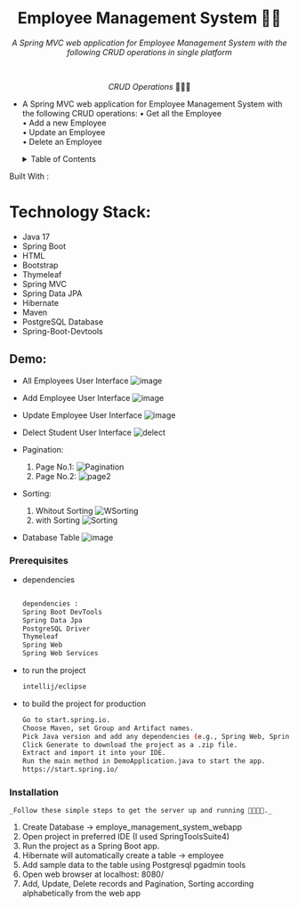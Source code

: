 <h1 align="center">Employee Management System 🧮🚀</h1>
<p align="center"><i>A Spring MVC web application for Employee Management System with the following CRUD operations in single platform</i></p>
<br>

<p align="center"><i>CRUD Operations</i> 👨🏽‍💻 
  <br>

* A Spring MVC web application for Employee Management System with the following CRUD operations:
  •	Get all the Employee
    <br>
  •	Add a new Employee
    <br>
  •	Update an Employee
    <br>
  •	Delete an Employee
    <br>

  <!-- TABLE OF CONTENTS -->
  <details>
  <summary>Table of Contents</summary>
  <ol>
    <li>
      <a href="#about-the-project">About The Project</a>
      <ul>
        <li><a href="#built-with">Built With</a></li>
      </ul>
    </li>
    <li>
      <a href="#getting-started">Getting Started</a>
      <ul>
        <li><a href="#prerequisites">Prerequisites</a></li>
        <li><a href="#installation">Installation</a></li>
        <li><a href="#Ddemo">Demo</a></li>
      </ul>
    </li>
    <li><a href="#usage">Usage</a></li>
    <li><a href="#roadmap">Roadmap</a></li>>
  </ol>
</details>

 Built With :
  # Technology Stack:
  * Java 17
  * Spring Boot
  * HTML
  * Bootstrap
  * Thymeleaf
  * Spring MVC
  * Spring Data JPA
  * Hibernate
  * Maven
  * PostgreSQL Database
  * Spring-Boot-Devtools

<!-- GETTING STARTED -->
## Demo:
* All Employees User Interface
  ![image](https://github.com/user-attachments/assets/3f07d3f5-c6e5-420c-95d3-0239ab8e073c)

* Add Employee User Interface
  ![image](https://github.com/user-attachments/assets/55c9bcbb-7a65-415b-b8f2-683a7f9ea5e6)

* Update Employee User Interface
  ![image](https://github.com/user-attachments/assets/be5fca02-d288-4650-a32f-2d1458f9e383)

* Delect Student User Interface
  ![delect](https://github.com/user-attachments/assets/14235a53-f644-4901-8690-4184ea973315)

* Pagination:
  1. Page No.1:
     ![Pagination](https://github.com/user-attachments/assets/374856f8-a36e-4c0f-8eb9-7423a859013e)
  2. Page No.2:
     ![page2](https://github.com/user-attachments/assets/3afe89bb-81b5-40fd-928d-192935487627)

* Sorting:
  1. Whitout  Sorting
     ![WSorting](https://github.com/user-attachments/assets/acabc054-cb47-49e2-a583-858f1193f271)
  2. with Sorting 
     ![Sorting](https://github.com/user-attachments/assets/1c164bb9-5a20-419a-ae5d-ee84569bb47e)

* Database Table
  ![image](https://github.com/user-attachments/assets/f67ecd5f-20ed-4a31-8e32-8cf89bdaa0e7)

 ### Prerequisites

* dependencies
  ```sh
  
  dependencies : 
  Spring Boot DevTools
  Spring Data Jpa
  PostgreSQL Driver
  Thymeleaf
  Spring Web
  Spring Web Services
  ```
* to run the project
  ```sh
  intellij/eclipse
  ```
* to build the project for production
  ```sh
  Go to start.spring.io.
  Choose Maven, set Group and Artifact names.
  Pick Java version and add any dependencies (e.g., Spring Web, Spring JPA).
  Click Generate to download the project as a .zip file.
  Extract and import it into your IDE.
  Run the main method in DemoApplication.java to start the app.
  https://start.spring.io/
  ```

### Installation 
    _Follow these simple steps to get the server up and running 👾🧮🚀✅._ 
   1. Create Database -> employe_management_system_webapp
   2.  Open project in preferred IDE (I used SpringToolsSuite4)
   3.  Run the project as a Spring Boot app.
   4.  Hibernate will automatically create a table -> employee
   5.   Add sample data to the table using  Postgresql pgadmin tools
   6.   Open web browser at localhost: 8080/
   7.    Add, Update, Delete records and Pagination, Sorting according  alphabetically from the web app

